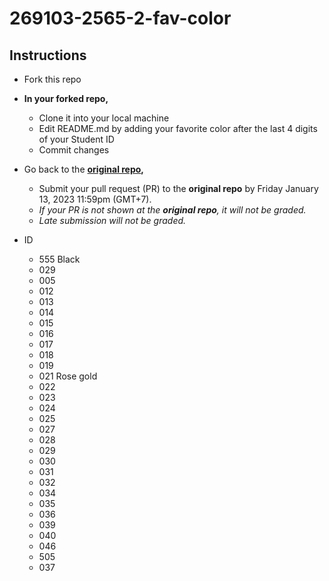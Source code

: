 # 269103-2565-2-fav-color

## Instructions

* Fork this repo
* __In your forked repo,__
  * Clone it into your local machine
  * Edit README.md by adding your favorite color after the last 4 digits of your Student ID
  * Commit changes
* Go back to the __[original repo](https://github.com/navadon/269103-2565-2-fav-color),__
  * Submit your pull request (PR) to the __original repo__ by Friday January 13, 2023 11:59pm (GMT+7).
  * _If your PR is not shown at the __original repo__, it will not be graded._
  * _Late submission will not be graded._

* ID
  * 555 Black
  * 029
  * 005
  * 012
  * 013
  * 014
  * 015
  * 016
  * 017
  * 018
  * 019
  * 021 Rose gold
  * 022
  * 023
  * 024
  * 025
  * 027
  * 028
  * 029
  * 030
  * 031
  * 032
  * 034
  * 035
  * 036
  * 039
  * 040
  * 046
  * 505
  * 037